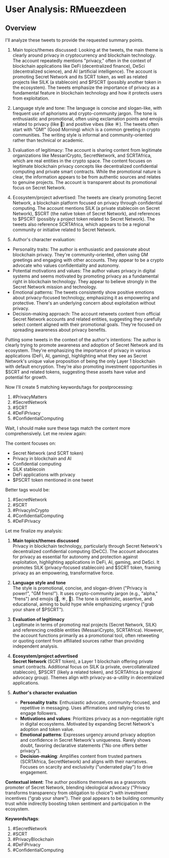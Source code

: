 # User Analysis: RMueezdeen

## Overview

<think>
I'll analyze these tweets to provide the requested summary points.

1. Main topics/themes discussed:
Looking at the tweets, the main theme is clearly around privacy in cryptocurrency and blockchain technology. The account repeatedly mentions "privacy," often in the context of blockchain applications like DeFi (decentralized finance), DeSci (decentralized science), and AI (artificial intelligence). The account is promoting Secret Network and its SCRT token, as well as related projects like SILK (a stablecoin) and $PSCRT (possibly another token in the ecosystem). The tweets emphasize the importance of privacy as a fundamental feature in blockchain technology and how it protects users from exploitation.

2. Language style and tone:
The language is concise and slogan-like, with frequent use of aphorisms and crypto-community jargon. The tone is enthusiastic and promotional, often using exclamation points and emojis related to privacy (like 🔐) and positive vibes (like ☀️). The tweets often start with "GM!" (Good Morning) which is a common greeting in crypto communities. The writing style is informal and community-oriented rather than technical or academic.

3. Evaluation of legitimacy:
The account is sharing content from legitimate organizations like MessariCrypto, SecretNetwork, and SCRTAfrica, which are real entities in the crypto space. The content focuses on legitimate blockchain privacy concepts like decentralized confidential computing and private smart contracts. While the promotional nature is clear, the information appears to be from authentic sources and relates to genuine projects. The account is transparent about its promotional focus on Secret Network.

4. Ecosystem/project advertised:
The tweets are clearly promoting Secret Network, a blockchain platform focused on privacy through confidential computing. The account mentions SILK (a private stablecoin on Secret Network), $SCRT (the native token of Secret Network), and references to $PSCRT (possibly a project token related to Secret Network). The tweets also reference SCRTAfrica, which appears to be a regional community or initiative related to Secret Network.

5. Author's character evaluation:
- Personality traits: The author is enthusiastic and passionate about blockchain privacy. They're community-oriented, often using GM greetings and engaging with other accounts. They appear to be a crypto advocate who values confidentiality and autonomy.
- Potential motivations and values: The author values privacy in digital systems and seems motivated by promoting privacy as a fundamental right in blockchain technology. They appear to believe strongly in the Secret Network mission and technology.
- Emotional patterns: The tweets consistently show positive emotions about privacy-focused technology, emphasizing it as empowering and protective. There's an underlying concern about exploitation without privacy.
- Decision-making approach: The account retweets content from official Secret Network accounts and related entities, suggesting they carefully select content aligned with their promotional goals. They're focused on spreading awareness about privacy benefits.

Putting some tweets in the context of the author's intentions:
The author is clearly trying to promote awareness and adoption of Secret Network and its ecosystem. They're emphasizing the importance of privacy in various applications (DeFi, AI, gaming), highlighting what they see as Secret Network's unique value proposition of being the only Layer 1 blockchain with default encryption. They're also promoting investment opportunities in $SCRT and related tokens, suggesting these assets have value and potential for growth.

Now I'll create 5 matching keywords/tags for postprocessing:
1. #PrivacyMatters
2. #SecretNetwork
3. #SCRT
4. #DeFiPrivacy
5. #ConfidentialComputing

Wait, I should make sure these tags match the content more comprehensively. Let me review again:

The content focuses on:
- Secret Network (and SCRT token)
- Privacy in blockchain and AI
- Confidential computing
- SILK stablecoin
- DeFi applications with privacy
- $PSCRT token mentioned in one tweet

Better tags would be:
1. #SecretNetwork
2. #SCRT
3. #PrivacyInCrypto
4. #ConfidentialComputing
5. #DeFiPrivacy

Let me finalize my analysis:
</think>

1. **Main topics/themes discussed**  
   Privacy in blockchain technology, particularly through Secret Network's decentralized confidential computing (DeCC). The account advocates for privacy as essential for autonomy and protection against exploitation, highlighting applications in DeFi, AI, gaming, and DeSci. It promotes SILK (privacy-focused stablecoin) and $SCRT token, framing privacy as an empowering, transformative force.

2. **Language style and tone**  
   The style is promotional, concise, and slogan-driven ("Privacy is power!", "GM frens!"). It uses crypto-community jargon (e.g., "alpha," "frens") and emojis (🔐, ☀️, 🌄). The tone is optimistic, assertive, and educational, aiming to build hype while emphasizing urgency ("grab your share of $PSCRT").

3. **Evaluation of legitimacy**  
   Legitimate in terms of promoting real projects (Secret Network, SILK) and referencing credible entities (MessariCrypto, SCRTAfrica). However, the account functions primarily as a promotional tool, often retweeting or quoting content from affiliated sources rather than providing independent analysis.

4. **Ecosystem/project advertised**  
   **Secret Network** (SCRT token), a Layer 1 blockchain offering private smart contracts. Additional focus on SILK (a private, overcollateralized stablecoin), $PSCRT (likely a related token), and SCRTAfrica (a regional advocacy group). Themes align with privacy-as-a-utility in decentralized applications.

5. **Author's character evaluation**  
   - **Personality traits**: Enthusiastic advocate, community-focused, and repetitive in messaging. Uses affirmations and rallying cries to engage followers.  
   - **Motivations and values**: Prioritizes privacy as a non-negotiable right in digital ecosystems. Motivated by expanding Secret Network's adoption and token value.  
   - **Emotional patterns**: Expresses urgency around privacy adoption and confidence in Secret Network's uniqueness. Rarely shows doubt, favoring declarative statements ("No one offers better privacy").  
   - **Decision-making**: Amplifies content from trusted partners (SCRTAfrica, SecretNetwork) and aligns with their narratives. Focuses on scarcity and exclusivity ("underrated play") to drive engagement.  

**Contextual intent**: The author positions themselves as a grassroots promoter of Secret Network, blending ideological advocacy ("Privacy transforms transparency from obligation to choice") with investment incentives ("grab your share"). Their goal appears to be building community trust while indirectly boosting token sentiment and participation in the ecosystem.

**Keywords/tags**:  
1. #SecretNetwork  
2. #SCRT  
3. #PrivacyBlockchain  
4. #DeFiPrivacy  
5. #ConfidentialComputing